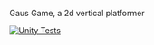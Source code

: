 Gaus Game, a 2d vertical platformer


[![Unity Tests](https://github.com/nwabear/GausGame/actions/workflows/unit-tests.yml/badge.svg)](https://github.com/nwabear/GausGame/actions/workflows/unit-tests.yml)